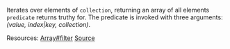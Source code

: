 Iterates over elements of <code>collection</code>, returning an array of all elements <code>predicate</code> returns truthy for. The predicate is invoked with three arguments: <em>(value, index|key, collection)</em>.

Resources: [Array#filter](https://developer.mozilla.org/docs/Web/JavaScript/Reference/Global_Objects/Array/filter) [Source](https://github.com/you-dont-need/You-Dont-Need-Lodash-Underscore#_filter)
